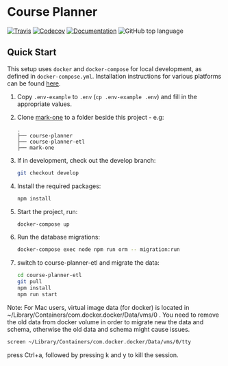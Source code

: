 # Course Planner

[![Travis](https://img.shields.io/travis/com/seas-computing/course-planner.svg)](https://travis-ci.com/seas-computing/course-planner)
[![Codecov](https://img.shields.io/codecov/c/gh/seas-computing/course-planner.svg)](https://codecov.io/gh/seas-computing/course-planner)
[![Documentation](https://img.shields.io/badge/docs-TypeDoc-Blue.svg)](https://seas-computing.github.io/course-planner/)
![GitHub top language](https://img.shields.io/github/languages/top/seas-computing/course-planner.svg)

## Quick Start

This setup uses `docker` and `docker-compose` for local development, as defined in `docker-compose.yml`. Installation instructions for various platforms can be found [here][docker].

1. Copy `.env-example` to `.env` (`cp .env-example .env`) and fill in the appropriate values.
1. Clone [mark-one](https://github.com/seas-computing/mark-one) to a folder beside this project - e.g:

       .
       ├── course-planner
       ├── course-planner-etl
       ├── mark-one

1. If in development, check out the develop branch:
   ```sh
   git checkout develop
   ```
1. Install the required packages:
   ```sh
   npm install
   ```
1. Start the project, run:
   ```sh
   docker-compose up
   ```
1. Run the database migrations:
   ```sh
   docker-compose exec node npm run orm -- migration:run
   ```

1. switch to course-planner-etl and migrate the data: 
   ```sh
   cd course-planner-etl
   git pull
   npm install
   npm run start
   ```

Note:
For Mac users, virtual image data (for docker) is located in ~/Library/Containers/com.docker.docker/Data/vms/0 .
You need to remove the old data from docker volume in order to migrate new the data and schema, otherwise the old data and schema might cause issues. 

```sh
screen ~/Library/Containers/com.docker.docker/Data/vms/0/tty

```
press Ctrl+a, followed by pressing k and y to kill the session.



[docker]: https://docs.docker.com/install/
